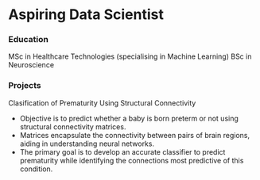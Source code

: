 # Aspiring Data Scientist

### Education
MSc in Healthcare Technologies (specialising in Machine Learning)
BSc in Neuroscience

### Projects
Clasification of Prematurity Using Structural Connectivity
- Objective is to predict whether a baby is born preterm or not using structural connectivity matrices. 
- Matrices encapsulate the connectivity between pairs of brain regions, aiding in understanding neural networks.
- The primary goal is to develop an accurate classifier to predict prematurity while identifying the connections most predictive of this condition.

